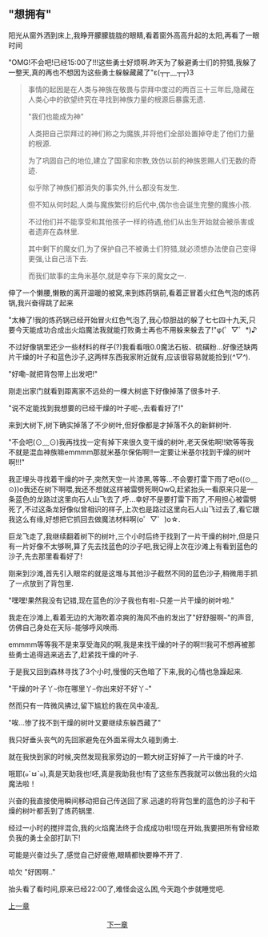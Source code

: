 ## "想拥有"

阳光从窗外洒到床上,我睁开朦朦胧胧的眼睛,看着窗外高高升起的太阳,再看了一眼时间

"OMG!不会吧!已经15:00了!!!这些勇士好烦啊.昨天为了躲避勇士们的狩猎,我躲了一整天,真的再也不想因为这些勇士躲躲藏藏了"ε(┬┬﹏┬┬)3

>事情的起因是在人类与神族在敬畏与崇拜中度过的两百三十三年后,隐藏在人类心中的欲望终究在寻找到神族力量的根源后暴露无遗.
>  
>"我们也能成为神"
>  
>人类把自己崇拜过的神们称之为魔族,并将他们全部处置掉夺走了他们力量的根源.
>  
>为了巩固自己的地位,建立了国家和宗教,效仿以前的神族恩赐人们无数的奇迹.
>  
>似乎除了神族们都消失的事实外,什么都没有发生.
>  
>但不知从何时起,人类与魔族繁衍的后代中,偶尔也会诞生完整的魔族小孩.
>  
>不过他们并不能享受和其他孩子一样的待遇,他们从出生开始就会被杀害或者遗弃在森林里.
>  
>其中剩下的魔女们,为了保护自己不被勇士们狩猎,就必须想办法使自己变得更强,让自己活下去.
>  
>而我们故事的主角米基尔,就是幸存下来的魔女之一.

伸了一个懒腰,懒散的离开温暖的被窝,来到炼药锅前,看着正冒着火红色气泡的炼药锅,我兴奋得跳了起来

"太棒了!我的炼药锅已经开始冒火红色气泡了,我心惊胆战的躲了七七四十九天,只要今天能成功合成出火焰魔法我就能打败勇士再也不用躲来躲去了!"φ(゜▽゜*)♪

不过好像锅里还少一些材料的样子(?)我看看哦0.0魔法石板、硫磺粉...好像还缺两片干燥的叶子和蓝色沙子,这两样东西我家附近就有,应该很容易就能捡到(*^▽^*).

"好嘞`~`就把背包带上出发吧!"

刚走出家门就看到距离家不远处的一棵大树底下好像掉落了很多叶子.

"说不定能找到我想要的已经干燥的叶子呢`~`,去看看好了!"

来到大树下,树下确实掉落了不少树叶,但好像都是才掉落不久的新鲜树叶.

"不会吧(⊙﹏⊙)我再找找一定有掉下来很久变干燥的树叶,老天保佑啊!!欸等等我不就是混血神族嘛emmmm那就米基尔保佑啊!!一定要让米基尔找到干燥的树叶啊!!!"

我正埋头寻找着干燥的叶子,突然天空一片漆黑,等等...不会要打雷下雨了吧o((⊙﹏⊙))o我还在树下啊喂,我还不想就这样被雷劈死啊QwQ,赶紧抬头一看原来只是一条蓝色的龙路过这里向石人山飞去了,呼...幸好不是要打雷下雨了,不用担心被雷劈死了,不过这条龙好像似曾相识的样子,上次也是路过这里向石人山飞过去了,看它跟我这么有缘,好想把它抓回去做魔法材料啊(o゜▽゜)o☆.

巨龙飞走了,我继续翻着树下的树叶,三个小时后终于找到了一片干燥的树叶,但是只有一片好像不太够啊,算了先去找蓝色的沙子吧,我记得上次在沙滩上有看到蓝色的沙子,先去那里看看好了!

刚来到沙滩,首先引入眼帘的就是这堆与其他沙子截然不同的蓝色沙子,稍微用手抓了一点放到了背包里.

"嘿嘿!果然我没有记错,现在蓝色的沙子我也有啦`~`只差一片干燥的树叶啦."

我走在沙滩上,看着无边的大海吹着凉爽的海风不由的发出了"好舒服啊`~`"的声音,仿佛自己身处在天际`~`能够呼风唤雨.

emmmm等等我不是来享受海风的啊,我是来找干燥的叶子的啊!!!我可不想再被那些勇士追得逃来逃去了,赶紧找干燥的叶子.

于是我又回到森林寻找了3个小时,慢慢的天色暗了下来,我的心情也急躁起来.

"干燥的叶子丫`~`你在哪里丫`~`你出来好不好丫`~`"

然而只有一阵微风拂过,留下尴尬的我在风中凌乱.

"唉...惨了找不到干燥的树叶又要继续东躲西藏了"

我只好垂头丧气的先回家避免在外面呆得太久碰到勇士.

就在我快到家的时候,突然发现我家旁边的一颗大树正好掉了一片干燥的叶子.

哦耶(๑´ㅂ`๑),真是天助我也!呸,真是我助我也!有了这些东西我就可以做出我的火焰魔法啦！

兴奋的我直接使用瞬间移动把自己传送回了家.迅速的将背包里的蓝色的沙子和干燥的树叶都丢到了炼药锅里.

经过一小时的搅拌混合,我的火焰魔法终于合成成功啦!现在开始,我要把所有曾经欺负我的勇士全部打趴下!

可能是兴奋过头了,感觉自己好疲倦,眼睛都快要睁不开了.

哈欠 "好困啊.."

抬头看了看时间,原来已经22:00了,难怪会这么困,今天跑个步就睡觉吧.

[上一章](https://github.com/lrinQVQ/Witch-s-story/blob/master/Chapter1.md) &#160;&#160;&#160;&#160;&#160;&#160;&#160;&#160;&#160;&#160;&#160;&#160;&#160;&#160;&#160;&#160;&#160;&#160;&#160;&#160;&#160;&#160;&#160;&#160;&#160;&#160;&#160;&#160;&#160;&#160;&#160;&#160;&#160;&#160;&#160;&#160;&#160;&#160;&#160;&#160;&#160;&#160;&#160;&#160;&#160;&#160;&#160;&#160;&#160;&#160;&#160;&#160;&#160;&#160;&#160;&#160;&#160;&#160;&#160;&#160;&#160;&#160;&#160;&#160;&#160;&#160;&#160;&#160;&#160;&#160;&#160;&#160;&#160;&#160;&#160;&#160;&#160;&#160;&#160;&#160;&#160;&#160;&#160;&#160;&#160;&#160;&#160;&#160;&#160;&#160;&#160;&#160;&#160;&#160;&#160;&#160;&#160;&#160;&#160;&#160;&#160;&#160;&#160;&#160;&#160;&#160;&#160;&#160;&#160;&#160;&#160;&#160;&#160;&#160;&#160;&#160;&#160;&#160;&#160;&#160;&#160;&#160;&#160;&#160;&#160;&#160;&#160;&#160;&#160;&#160;&#160;&#160;&#160;&#160;&#160;&#160;&#160;&#160;&#160;&#160;&#160;&#160;&#160;&#160;&#160;&#160;&#160;&#160;&#160;&#160;&#160;&#160;&#160;&#160;&#160;&#160;&#160;&#160;&#160;&#160;&#160;&#160;&#160;&#160;&#160;&#160;&#160;&#160;&#160;&#160;&#160;&#160;&#160;&#160;&#160;&#160;&#160; [下一章](https://github.com/lrinQVQ/Witch-s-story/blob/master/Chapter3.md)
